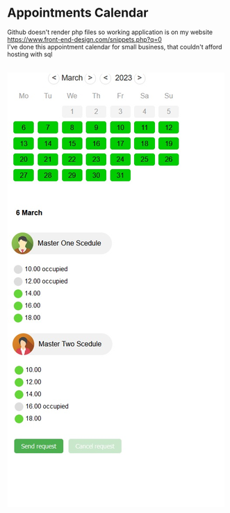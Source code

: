 # Appointments Calendar
Github doesn't render php files so working application is on my website<br> 
https://www.front-end-design.com/snippets.php?q=0<br>
I've done this appointment calendar for small business, that couldn't afford hosting with sql<br><br><br>
<img src=https://github.com/tidsbitsbox/appointmentsCalendar/blob/main/calendar.jpg>
